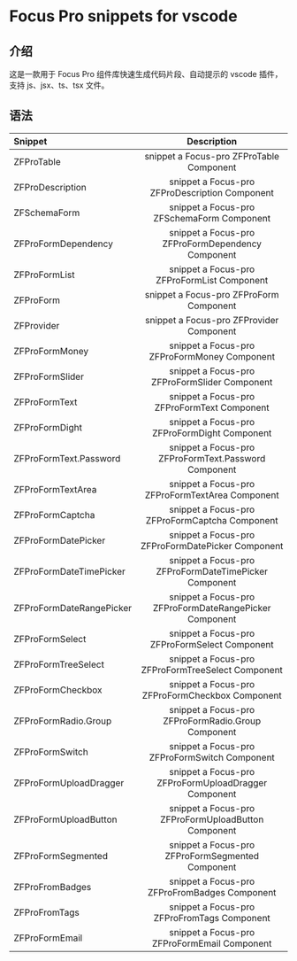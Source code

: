 # Focus Pro snippets for vscode

## 介绍

这是一款用于 Focus Pro 组件库快速生成代码片段、自动提示的 vscode 插件，支持 js、jsx、ts、tsx 文件。

## 语法

| Snippet                  |                      Description                       |
| :----------------------- | :----------------------------------------------------: |
| ZFProTable               |        snippet a Focus-pro ZFProTable Component        |
| ZFProDescription         |     snippet a Focus-pro ZFProDescription Component     |
| ZFSchemaForm             |       snippet a Focus-pro ZFSchemaForm Component       |
| ZFProFormDependency      |   snippet a Focus-pro ZFProFormDependency Component    |
| ZFProFormList            |      snippet a Focus-pro ZFProFormList Component       |
| ZFProForm                |        snippet a Focus-pro ZFProForm Component         |
| ZFProvider               |        snippet a Focus-pro ZFProvider Component        |
| ZFProFormMoney           |      snippet a Focus-pro ZFProFormMoney Component      |
| ZFProFormSlider          |     snippet a Focus-pro ZFProFormSlider Component      |
| ZFProFormText            |      snippet a Focus-pro ZFProFormText Component       |
| ZFProFormDight           |      snippet a Focus-pro ZFProFormDight Component      |
| ZFProFormText.Password   |  snippet a Focus-pro ZFProFormText.Password Component  |
| ZFProFormTextArea        |    snippet a Focus-pro ZFProFormTextArea Component     |
| ZFProFormCaptcha         |     snippet a Focus-pro ZFProFormCaptcha Component     |
| ZFProFormDatePicker      |   snippet a Focus-pro ZFProFormDatePicker Component    |
| ZFProFormDateTimePicker  | snippet a Focus-pro ZFProFormDateTimePicker Component  |
| ZFProFormDateRangePicker | snippet a Focus-pro ZFProFormDateRangePicker Component |
| ZFProFormSelect          |     snippet a Focus-pro ZFProFormSelect Component      |
| ZFProFormTreeSelect      |   snippet a Focus-pro ZFProFormTreeSelect Component    |
| ZFProFormCheckbox        |    snippet a Focus-pro ZFProFormCheckbox Component     |
| ZFProFormRadio.Group     |   snippet a Focus-pro ZFProFormRadio.Group Component   |
| ZFProFormSwitch          |     snippet a Focus-pro ZFProFormSwitch Component      |
| ZFProFormUploadDragger   |  snippet a Focus-pro ZFProFormUploadDragger Component  |
| ZFProFormUploadButton    |  snippet a Focus-pro ZFProFormUploadButton Component   |
| ZFProFormSegmented       |    snippet a Focus-pro ZFProFormSegmented Component    |
| ZFProFromBadges          |     snippet a Focus-pro ZFProFromBadges Component      |
| ZFProFromTags            |      snippet a Focus-pro ZFProFromTags Component       |
| ZFProFormEmail           |      snippet a Focus-pro ZFProFormEmail Component      |
